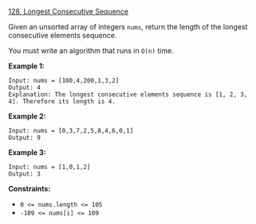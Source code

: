 [128. Longest Consecutive Sequence](https://leetcode.com/problems/longest-consecutive-sequence/)

Given an unsorted array of integers `nums`, return the length of the longest consecutive elements sequence.

You must write an algorithm that runs in `O(n)` time.

__Example 1:__

    Input: nums = [100,4,200,1,3,2]
    Output: 4
    Explanation: The longest consecutive elements sequence is [1, 2, 3, 4]. Therefore its length is 4.

__Example 2:__

    Input: nums = [0,3,7,2,5,8,4,6,0,1]
    Output: 9

__Example 3:__

    Input: nums = [1,0,1,2]
    Output: 3

__Constraints:__

-    `0 <= nums.length <= 105`
-    `-109 <= nums[i] <= 109`

